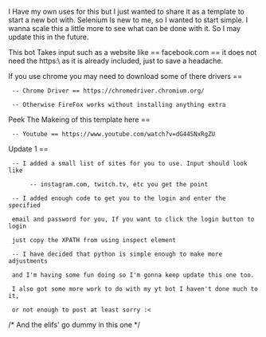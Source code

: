 I Have my own uses for this but I just wanted to share it as a template to start a new bot with. Selenium Is new to me, so I wanted to start simple. I wanna scale this a little more to see what can be done with it. So I may update this in the future.

This bot Takes input such as a website like == facebook.com == it does not need the https:\\ as it is already included, just to save a headache.

If you use chrome you may need to download some of there drivers == 

     -- Chrome Driver == https://chromedriver.chromium.org/
     
     -- Otherwise FireFox works without installing anything extra

Peek The Makeing of this template here == 

     -- Youtube == https://www.youtube.com/watch?v=dG44SNxRgZU

Update 1 == 

     -- I added a small list of sites for you to use. Input should look like 
          
          -- instagram.com, twitch.tv, etc you get the point
     
     -- I added enough code to get you to the login and enter the specified 
     
     email and password for you, If you want to click the login button to login 
     
     just copy the XPATH from using inspect element
     
     -- I have decided that python is simple enough to make more adjustments 
     
     and I'm having some fun doing so I'm gonna keep update this one too. 
    
     I also got some more work to do with my yt bot I haven't done much to it, 
     
     or not enough to post at least sorry :<
     
/*
And the elifs' go dummy in this one
*/
